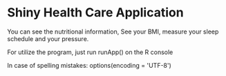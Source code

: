 # Shiny Health Care Application
You can see the nutritional information,
See your BMI, measure your sleep schedule
and your pressure.

For utilize the program, just run 
runApp() on the R console

In case of spelling mistakes:
options(encoding = 'UTF-8')
